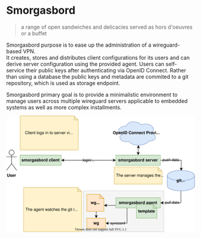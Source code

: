 # Smorgasbord

> a range of open sandwiches and delicacies served as hors d'oeuvres or a buffet

Smorgasbord purpose is to ease up the administration of a wireguard-based VPN.  
It creates, stores and distributes client configurations for its users and can
derive server configuration using the provided agent.
Users can self-service their public keys after authenticating via OpenID Connect.
Rather than using a database the public keys and metadata are commited to a
git repository, which is used as storage endpoint.

Smorgasbord primary goal is to provide a minimalistic environment to manage
users across multiple wireguard servers applicable to embedded systems as well
as more complex installments.

![Concept of Smorgasbord](./docs/concept.svg)


